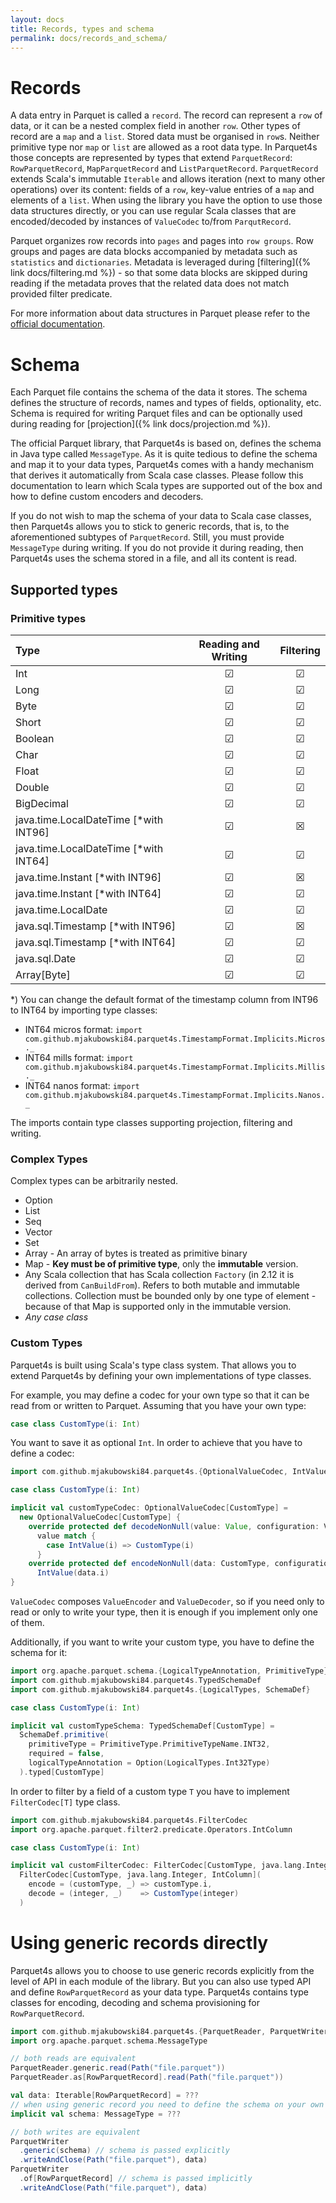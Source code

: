 ```yaml
---
layout: docs
title: Records, types and schema
permalink: docs/records_and_schema/
---
```

# Records

A data entry in Parquet is called a `record`. The record can represent a `row` of data, or it can be a nested complex field in another `row`. Other types of record are a `map` and a `list`. Stored data must be organised in `row`s. Neither primitive type nor `map` or `list` are allowed as a root data type.
In Parquet4s those concepts are represented by types that extend `ParquetRecord`: `RowParquetRecord`, `MapParquetRecord` and `ListParquetRecord`. `ParquetRecord` extends Scala's immutable `Iterable` and allows iteration (next to many other operations) over its content: fields of a `row`, key-value entries of a `map` and elements of a `list`. When using the library you have the option to use those data structures directly, or you can use regular Scala classes that are encoded/decoded by instances of `ValueCodec` to/from `ParqutRecord`.

Parquet organizes row records into `pages` and pages into `row groups`. Row groups and pages are data blocks accompanied by metadata such as `statistics` and `dictionaries`. Metadata is leveraged during [filtering]({% link docs/filtering.md %}) - so that some data blocks are skipped during reading if the metadata proves that the related data does not match provided filter predicate.

For more information about data structures in Parquet please refer to the [official documentation](https://parquet.apache.org/documentation/latest/).

# Schema

Each Parquet file contains the schema of the data it stores. The schema defines the structure of records, names and types of fields, optionality, etc. Schema is required for writing Parquet files and can be optionally used during reading for [projection]({% link docs/projection.md %}).

The official Parquet library, that Parquet4s is based on, defines the schema in Java type called `MessageType`. As it is quite tedious to define the schema and map it to your data types, Parquet4s comes with a handy mechanism that derives it automatically from Scala case classes. Please follow this documentation to learn which Scala types are supported out of the box and how to define custom encoders and decoders.

If you do not wish to map the schema of your data to Scala case classes, then Parquet4s allows you to stick to generic records, that is, to the aforementioned subtypes of `ParquetRecord`. Still, you must provide `MessageType` during writing. If you do not provide it during reading, then Parquet4s uses the schema stored in a file, and all its content is read. 

## Supported types

### Primitive types

| Type                                  | Reading and Writing | Filtering |
| :------------------------------------ | :-----------------: | :-------: |
| Int                                   |      &#x2611;       | &#x2611;  |
| Long                                  |      &#x2611;       | &#x2611;  |
| Byte                                  |      &#x2611;       | &#x2611;  |
| Short                                 |      &#x2611;       | &#x2611;  |
| Boolean                               |      &#x2611;       | &#x2611;  |
| Char                                  |      &#x2611;       | &#x2611;  |
| Float                                 |      &#x2611;       | &#x2611;  |
| Double                                |      &#x2611;       | &#x2611;  |
| BigDecimal                            |      &#x2611;       | &#x2611;  |
| java.time.LocalDateTime [*with INT96] |      &#x2611;       | &#x2612;  |
| java.time.LocalDateTime [*with INT64] |      &#x2611;       | &#x2611;  |
| java.time.Instant [*with INT96]       |      &#x2611;       | &#x2612;  |
| java.time.Instant [*with INT64]       |      &#x2611;       | &#x2611;  |
| java.time.LocalDate                   |      &#x2611;       | &#x2611;  |
| java.sql.Timestamp [*with INT96]      |      &#x2611;       | &#x2612;  |
| java.sql.Timestamp [*with INT64]      |      &#x2611;       | &#x2611;  |
| java.sql.Date                         |      &#x2611;       | &#x2611;  |
| Array[Byte]                           |      &#x2611;       | &#x2611;  |

*) You can change the default format of the timestamp column from INT96 to INT64 by importing type classes:

- INT64 micros format: `import com.github.mjakubowski84.parquet4s.TimestampFormat.Implicits.Micros._`
- INT64 mills format: `import com.github.mjakubowski84.parquet4s.TimestampFormat.Implicits.Millis._`
- INT64 nanos format: `import com.github.mjakubowski84.parquet4s.TimestampFormat.Implicits.Nanos._`

The imports contain type classes supporting projection, filtering and writing.

### Complex Types

Complex types can be arbitrarily nested.

- Option
- List
- Seq
- Vector
- Set
- Array - An array of bytes is treated as primitive binary
- Map - **Key must be of primitive type**, only the **immutable** version.
- Any Scala collection that has Scala collection `Factory` (in 2.12 it is derived from `CanBuildFrom`). Refers to both mutable and immutable collections. Collection must be bounded only by one type of element - because of that Map is supported only in the immutable version.
- *Any case class*

### Custom Types

Parquet4s is built using Scala's type class system. That allows you to extend Parquet4s by defining your own implementations of type classes.

For example, you may define a codec for your own type so that it can be read from or written to Parquet. Assuming that you have your own type:

```scala
case class CustomType(i: Int)
```

You want to save it as optional `Int`. In order to achieve that you have to define a codec:

```scala mdoc:compile-only
import com.github.mjakubowski84.parquet4s.{OptionalValueCodec, IntValue, Value, ValueCodecConfiguration}

case class CustomType(i: Int)

implicit val customTypeCodec: OptionalValueCodec[CustomType] = 
  new OptionalValueCodec[CustomType] {
    override protected def decodeNonNull(value: Value, configuration: ValueCodecConfiguration): CustomType =
      value match {
        case IntValue(i) => CustomType(i)
      }
    override protected def encodeNonNull(data: CustomType, configuration: ValueCodecConfiguration): Value =
      IntValue(data.i)
}
```

`ValueCodec` composes `ValueEncoder` and `ValueDecoder`, so if you need only to read or only to write your type, then it is enough if you implement only one of them.

Additionally, if you want to write your custom type, you have to define the schema for it:

```scala mdoc:compile-only
import org.apache.parquet.schema.{LogicalTypeAnnotation, PrimitiveType}
import com.github.mjakubowski84.parquet4s.TypedSchemaDef
import com.github.mjakubowski84.parquet4s.{LogicalTypes, SchemaDef}

case class CustomType(i: Int)

implicit val customTypeSchema: TypedSchemaDef[CustomType] =
  SchemaDef.primitive(
    primitiveType = PrimitiveType.PrimitiveTypeName.INT32,
    required = false,
    logicalTypeAnnotation = Option(LogicalTypes.Int32Type)
  ).typed[CustomType]
```

In order to filter by a field of a custom type `T` you have to implement `FilterCodec[T]` type class.

```scala mdoc:compile-only
import com.github.mjakubowski84.parquet4s.FilterCodec
import org.apache.parquet.filter2.predicate.Operators.IntColumn

case class CustomType(i: Int)

implicit val customFilterCodec: FilterCodec[CustomType, java.lang.Integer, IntColumn] =
  FilterCodec[CustomType, java.lang.Integer, IntColumn](
    encode = (customType, _) => customType.i,
    decode = (integer, _)    => CustomType(integer)
  )
```

# Using generic records directly

Parquet4s allows you to choose to use generic records explicitly from the level of API in each module of the library. But you can also use typed API and define `RowParquetRecord` as your data type. Parquet4s contains type classes for encoding, decoding and schema provisioning for `RowParquetRecord`.

```scala mdoc:compile-only
import com.github.mjakubowski84.parquet4s.{ParquetReader, ParquetWriter, Path, RowParquetRecord}
import org.apache.parquet.schema.MessageType

// both reads are equivalent
ParquetReader.generic.read(Path("file.parquet"))
ParquetReader.as[RowParquetRecord].read(Path("file.parquet"))

val data: Iterable[RowParquetRecord] = ???
// when using generic record you need to define the schema on your own
implicit val schema: MessageType = ???

// both writes are equivalent
ParquetWriter
  .generic(schema) // schema is passed explicitly
  .writeAndClose(Path("file.parquet"), data)
ParquetWriter
  .of[RowParquetRecord] // schema is passed implicitly
  .writeAndClose(Path("file.parquet"), data)
```